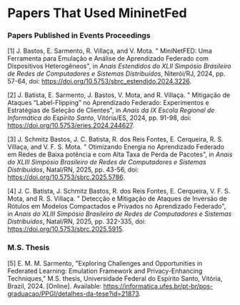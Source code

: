 # Papers That Used MininetFed

### Papers Published in Events Proceedings

[1] J. Bastos, E. Sarmento, R. Villaça, and V. Mota. " MiniNetFED: Uma Ferramenta para Emulação e Análise de Aprendizado Federado com Dispositivos Heterogêneos", in *Anais Estendidos do XLII Simpósio Brasileiro de Redes de Computadores e Sistemas Distribuídos*, Niterói/RJ, 2024, pp. 57-64, doi: https://doi.org/10.5753/sbrc_estendido.2024.3226.

[2] J. Batista, E. Sarmento, J. Bastos, V. Mota, and R. Villaça. " Mitigação de Ataques “Label-Flipping” no Aprendizado Federado: Experimentos e Estratégias de Seleção de Clientes", in *Anais da IX Escola Regional de Informática do Espírito Santo*, Vitória/ES, 2024, pp. 91-98, doi: https://doi.org/10.5753/eries.2024.244627.

[3] J. Schmitz Bastos, J. C. Batista, R. dos Reis Fontes, E. Cerqueira, R. S. Villaça, and V. F. S. Mota. " Otimizando Energia no Aprendizado Federado em Redes de Baixa potência e com Alta Taxa de Perda de Pacotes", in *Anais do XLIII Simpósio Brasileiro de Redes de Computadores e Sistemas Distribuídos*, Natal/RN, 2025, pp. 43-56, doi: https://doi.org/10.5753/sbrc.2025.5786.

[4] J. C. Batista, J. Schmitz Bastos, R. dos Reis Fontes, E. Cerqueira, V. F. S. Mota, and R. S. Villaça. " Detecção e Mitigação de Ataques de Inversão de Rótulos em Modelos Compactados e Privados no Aprendizado Federado", in *Anais do XLIII Simpósio Brasileiro de Redes de Computadores e Sistemas Distribuídos*, Natal/RN, 2025, pp. 322-335, doi: https://doi.org/10.5753/sbrc.2025.5915.

### M.S. Thesis

[5] E. M. M. Sarmento, "Exploring Challenges and Opportunities in Federated Learning: Emulation Framework and Privacy-Enhancing Techniques," M.S. thesis, Universidade Federal do Espírito Santo, Vitória, Brazil, 2024. [Online]. Available: https://informatica.ufes.br/pt-br/pos-graduacao/PPGI/detalhes-da-tese?id=21873.